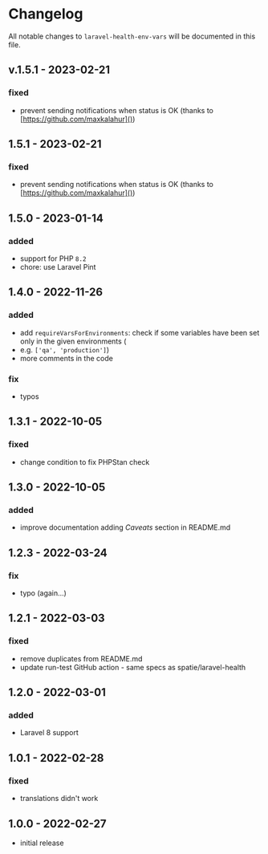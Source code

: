 # Changelog

All notable changes to `laravel-health-env-vars` will be documented in this file.

## v.1.5.1 - 2023-02-21

### fixed

- prevent sending notifications when status is OK (thanks to [https://github.com/maxkalahur]())

## 1.5.1 - 2023-02-21

### fixed

- prevent sending notifications when status is OK (thanks to [https://github.com/maxkalahur]())

## 1.5.0 - 2023-01-14

### added

- support for PHP `8.2`
- chore: use Laravel Pint

## 1.4.0 - 2022-11-26

### added

- add `requireVarsForEnvironments`: check if some variables have been set only in the given environments (
- e.g. `['qa', 'production']`)
- more comments in the code

### fix

- typos

## 1.3.1 - 2022-10-05

### fixed

- change condition to fix PHPStan check

## 1.3.0 - 2022-10-05

### added

- improve documentation adding *Caveats* section in README.md

## 1.2.3 - 2022-03-24

### fix

- typo (again...)

## 1.2.1 - 2022-03-03

### fixed

- remove duplicates from README.md
- update run-test GitHub action - same specs as spatie/laravel-health

## 1.2.0 - 2022-03-01

### added

- Laravel 8 support

## 1.0.1 - 2022-02-28

### fixed

- translations didn't work

## 1.0.0 - 2022-02-27

- initial release
